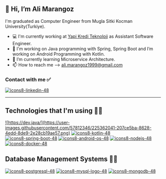## 👋 **Hi, I’m Ali Marangoz**
I'm graduated as Computer Engineer from Mugla Sitki Kocman University(Turkiye).
- 💻 I'm currently working at <a href="https://www.ykteknoloji.com.tr/">Yapi Kredi Teknoloji</a> as Assistant Software Engineer.
- 👀 I'm working on Java programming with Spring, Spring Boot and I’m working on Android Programming with Kotlin.
- 🎯 I’m currently learning Microservice Architecture.
- 📫 How to reach me --> ali.marangoz1999@gmail.com

### Contact with me ✅
<a href="https://www.linkedin.com/in/ali-marangoz-794760194/">![icons8-linkedin-48](https://user-images.githubusercontent.com/57812346/225366062-f9f073fa-ecef-4d72-ab18-9de8f07f949f.png)</a>

<hr>

## Technologies that I'm using 👨‍💻
<a href="https://dev.java/">![https://dev.java/](https://user-images.githubusercontent.com/57812346/225362041-207ce5ba-8628-4edd-8de9-2e28cb19ae57.png)</a>
<a href="https://kotlinlang.org/">![icons8-kotlin-48](https://user-images.githubusercontent.com/57812346/226172719-591e17cf-15b5-46cc-819f-f0bb9554fc8d.png)</a>
<a href="https://spring.io/">![icons8-spring-boot-48](https://user-images.githubusercontent.com/57812346/225363925-9b67adfc-58f7-4565-9d30-466f4cdc5ade.png)</a>
<a href="https://developer.android.com/">![icons8-android-os-48](https://user-images.githubusercontent.com/57812346/225364135-618d1d7a-cd19-4fa0-bc58-35aab2481351.png)</a>
<a href="https://nodejs.dev/en/learn/">![icons8-nodejs-48](https://user-images.githubusercontent.com/57812346/225364461-f2c45987-5bc7-4610-b7ff-28dcdf8ca5b8.png)</a>
<a href="https://www.docker.com/">![icons8-docker-48](https://user-images.githubusercontent.com/57812346/225364673-cb7c0c11-5c0c-40d9-b360-9bbaf10f8650.png)</a>

## Database Management Systems 👨‍💻
<a href="https://www.postgresql.org/">![icons8-postgresql-48](https://user-images.githubusercontent.com/57812346/226172601-dd77bf7a-444d-42ef-bce2-4daf64ce31e6.png)</a>
<a href="https://www.mysql.com/">![icons8-mysql-logo-48](https://user-images.githubusercontent.com/57812346/226172516-41dfe117-8620-40b1-b126-208d86011419.png)</a>
<a href="https://www.mongodb.com/">![icons8-mongodb-48](https://user-images.githubusercontent.com/57812346/226172539-2af51734-47ea-45d6-b06b-a0d7c70b050d.png)</a>




<!---
alimarangoz/alimarangoz is a ✨ special ✨ repository because its `README.md` (this file) appears on your GitHub profile.
You can click the Preview link to take a look at your changes.
--->

